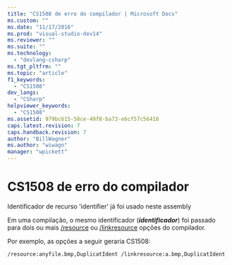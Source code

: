 ```yaml
---
title: "CS1508 de erro do compilador | Microsoft Docs"
ms.custom: ""
ms.date: "11/17/2016"
ms.prod: "visual-studio-dev14"
ms.reviewer: ""
ms.suite: ""
ms.technology: 
  - "devlang-csharp"
ms.tgt_pltfrm: ""
ms.topic: "article"
f1_keywords: 
  - "CS1508"
dev_langs: 
  - "CSharp"
helpviewer_keywords: 
  - "CS1508"
ms.assetid: 979bc615-58ce-49f8-ba73-e6cf57c56418
caps.latest.revision: 7
caps.handback.revision: 7
author: "BillWagner"
ms.author: "wiwagn"
manager: "wpickett"
---
```

# CS1508 de erro do compilador
Identificador de recurso 'identifier' já foi usado neste assembly  
  
 Em uma compilação, o mesmo identificador \(***identificador***\) foi passado para dois ou mais [\/resource](../../csharp/language-reference/compiler-options/resource-compiler-option.md) ou [\/linkresource](../../csharp/language-reference/compiler-options/linkresource-compiler-option.md) opções do compilador.  
  
 Por exemplo, as opções a seguir geraria CS1508:  
  
```  
/resource:anyfile.bmp,DuplicatIdent /linkresource:a.bmp,DuplicatIdent  
```